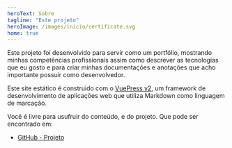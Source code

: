 ```yaml
---
heroText: Sobre
tagline: "Este projeto"
heroImage: /images/inicio/certificate.svg
home: true
---
```


Este projeto foi desenvolvido para servir como um portfólio, mostrando minhas competências profissionais assim como descrever as tecnologias que eu gosto e para criar minhas documentações e anotações que acho importante possuir como desenvolvedor.

Este site estático é construido com o [VuePress v2](https://v2.vuepress.vuejs.org/), um framework de desenvolvimento de aplicações web que utiliza Markdown como linguagem de marcação.

Você é livre para usufruir do conteúdo, e do projeto. Que pode ser encontrado em:

- [GitHub - Projeto](https://github.com/CeruttiMaicon/ceruttimaicon.github.io)

